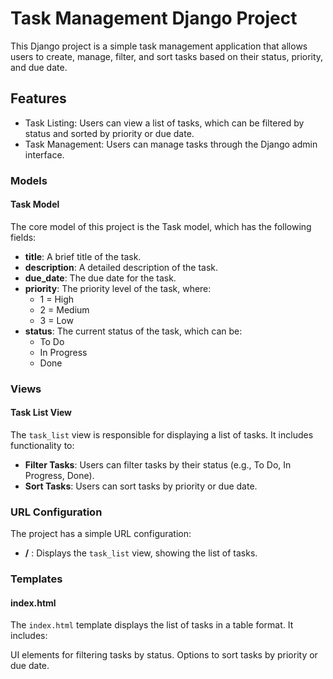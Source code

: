 # Task Management Django Project
This Django project is a simple task management application that allows users to create, manage, filter, and sort tasks based on their status, priority, and due date.

## Features
- Task Listing: Users can view a list of tasks, which can be filtered by status and sorted by priority or due date.
- Task Management: Users can manage tasks through the Django admin interface.
### Models
#### Task Model
The core model of this project is the Task model, which has the following fields:

- **title**: A brief title of the task.
- **description**: A detailed description of the task.
- **due_date**: The due date for the task.
- **priority**: The priority level of the task, where:
    - 1 = High
    - 2 = Medium
    - 3 = Low
- **status**: The current status of the task, which can be:
    - To Do
    - In Progress
    - Done
### Views
#### Task List View
The `task_list` view is responsible for displaying a list of tasks. It includes functionality to:

- **Filter Tasks**: Users can filter tasks by their status (e.g., To Do, In Progress, Done).
- **Sort Tasks**: Users can sort tasks by priority or due date.
### URL Configuration
The project has a simple URL configuration:

- **/** : Displays the `task_list` view, showing the list of tasks.
### Templates
#### index.html
The `index.html` template displays the list of tasks in a table format. It includes:

UI elements for filtering tasks by status.
Options to sort tasks by priority or due date.